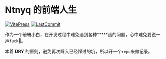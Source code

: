 # Ntnyq 的前端人生

[![VitePress](https://img.shields.io/badge/powered--by-vitepress-green.svg)](https://vitepress.vuejs.org/)
[![LastCommit](https://img.shields.io/github/last-commit/ntnyq/fe-life.svg)](https://github.com/ntnyq/fe-life)

作为一个<del>前端</del>小白，在开发过程中难免遇到各种**\***蛋的问题，心中难免要说一声`fuck`🐶。

本着 **DRY** 的原则，避免再次踩入已经踩过的坑，所以开一个`repo`来做记录。
